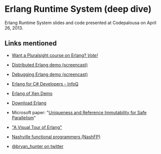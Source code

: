 Erlang Runtime System (deep dive)
=========
Erlang Runtime System slides and code presented at Codepalousa on April 26, 2013.

Links mentioned
---------------

* [Want a Pluralsight course on Erlang? _Vote!_](http://support.pluralsight.com/forums/127919-new-course-suggestions/suggestions/2835595-erlang-and-erlang-otp)

* [Distributed Erlang demo (screencast)](http://freshbrewedcode.com/bryanhunter/2012/03/27/intro-to-distributed-erlang-screencast/)

* [Debugging Erlang demo (screencast)](http://freshbrewedcode.com/bryanhunter/2011/11/27/debugging-erlang/)

* [Erlang for C# Developers - InfoQ](http://www.infoq.com/presentations/Erlang-for-C-Sharp-Developers)

* [Erlang of Xen Demo](http://zerg.erlangonxen.org/)

* [Download Erlang](http://www.erlang.org/download.html)

* Microsoft paper: "[Uniqueness and Reference Immutability for Safe Parallelism](http://research.microsoft.com/pubs/170528/msr-tr-2012-79.pdf)"

* ["A Visual Tour of Erlang"](http://www.youtube.com/watch?v=lHoWfeNuAN8)

* [Nashville functional programmers (NashFP)](http://nashfp.org)

* [@bryan_hunter on twitter](http://twitter.com/bryan_hunter)
